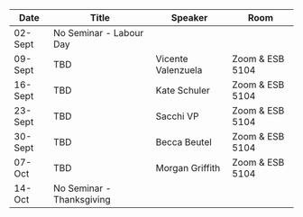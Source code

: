 Date  |  Title                                            |  Speaker                                                                                                |  Room
---------|-----------------------------------------------------|---------------------------------------------------------------------------------------------------------------------|------
02-Sept  | No Seminar - Labour Day
09-Sept  | TBD | Vicente Valenzuela | Zoom & ESB 5104
16-Sept  | TBD | Kate Schuler | Zoom & ESB 5104
23-Sept  | TBD | Sacchi VP | Zoom & ESB 5104
30-Sept  | TBD | Becca Beutel | Zoom & ESB 5104
07-Oct  | TBD | Morgan Griffith | Zoom & ESB 5104
14-Oct  | No Seminar - Thanksgiving